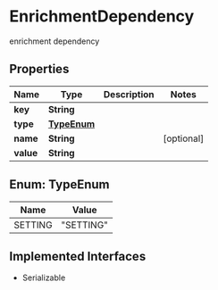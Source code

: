 

# EnrichmentDependency

enrichment dependency

## Properties

| Name | Type | Description | Notes |
|------------ | ------------- | ------------- | -------------|
|**key** | **String** |  |  |
|**type** | [**TypeEnum**](#TypeEnum) |  |  |
|**name** | **String** |  |  [optional] |
|**value** | **String** |  |  |



## Enum: TypeEnum

| Name | Value |
|---- | -----|
| SETTING | &quot;SETTING&quot; |


## Implemented Interfaces

* Serializable


